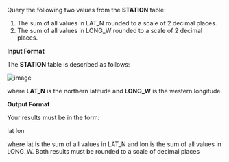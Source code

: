 Query the following two values from the **STATION** table:

1. The sum of all values in LAT_N rounded to a scale of 2 decimal places.
2. The sum of all values in LONG_W rounded to a scale of 2 decimal places.

**Input Format**

The **STATION** table is described as follows:

![image](https://s3.amazonaws.com/hr-challenge-images/9336/1449345840-5f0a551030-Station.jpg)

where **LAT_N** is the northern latitude and **LONG_W** is the western longitude.

**Output Format**

Your results must be in the form:

lat lon

where lat is the sum of all values in LAT_N and lon is the sum of all values in LONG_W. Both results must be rounded to a scale of  decimal places